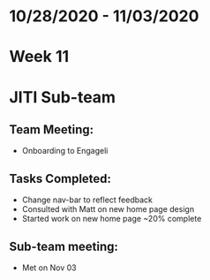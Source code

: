 # 10/28/2020 - 11/03/2020
# Week 11
# JITI Sub-team

## Team Meeting:
  - Onboarding to Engageli

## Tasks Completed:
  - Change nav-bar to reflect feedback
  - Consulted with Matt on new home page design
  - Started work on new home page ~20% complete
  
  
## Sub-team meeting:
  -  Met on Nov 03
